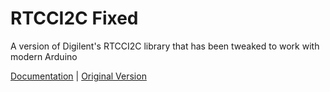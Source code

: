 # RTCCI2C Fixed

A version of Digilent's RTCCI2C library that has been tweaked to work with modern Arduino

[Documentation](./documents/chipKIT%20RTCCI2C%20Library%20rm.pdf) |
[Original Version](https://reference.digilentinc.com/_media/reference/pmod/pmodrtcc/rtcci2c.zip)
